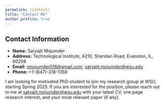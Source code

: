 ```yaml
---
permalink: /contact/
title: "Contact Me"
author_profile: true
---
```


## Contact Information

- **Name:** Satyajit Mojumder
- **Address:** Technological Institute, A210, Sheridan Road, Evanston, IL, 60208
- **Email:** [smojumder018@gmail.com](mailto:smojumder018@gmail.com), [satyajit.mojumder@wsu.edu](mailto:satyajit.mojumder@wsu.edu)
- **Phone:** +1-(847)-316-1359

I am looking for motivated PhD student to join my research group at WSU, starting Spring 2025. If you are interested for the position, please reach out to me at [satyajit.mojumder@wsu.edu](mailto:satyajit.mojumder@wsu.edu) with your latest CV, one page research interest, and your most relevant paper (if any).
